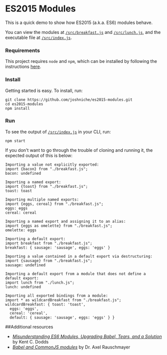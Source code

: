 # ES2015 Modules

This is a quick demo to show how ES2015 (a.k.a. ES6) modules behave. 

You can view the modules at [`/src/breakfast.js`](src/breakfast.js) and [`/src/lunch.js`](src/lunch.js), and the executable file at [`/src/index.js`](src/index.js).

### Requirements
This project requires `node` and `npm`, which can be installed by following the instructions [here](https://docs.npmjs.com/getting-started/installing-node).

### Install

Getting started is easy. To install, run:

```
git clone https://github.com/joshniche/es2015-modules.git
cd es2015-modules
npm install
```

### Run

To see the output of [`/src/index.js`](src/index.js) in your CLI, run:

```
npm start
```

If you don't want to go through the trouble of cloning and running it, the expected output of this is below:

```
Importing a value not explicitly exported:
import {bacon} from "./breakfast.js";
bacon: undefined

Importing a named export:
import {toast} from "./breakfast.js";
toast: toast

Importing multiple named exports:
import {eggs, cereal} from "./breakfast.js";
eggs: eggs
cereal: cereal

Importing a named export and assigning it to an alias:
import {eggs as omelette} from "./breakfast.js";
omelette: eggs

Importing a default export:
import breakfast from "./breakfast.js";
breakfast: { sausage: 'sausage', eggs: 'eggs' }

Importing a value contained in a default export via destructuring:
import {sausage} from "./breakfast.js";
sausage: undefined

Importing a default export from a module that does not define a default export:
import lunch from "./lunch.js";
lunch: undefined

Importing all exported bindings from a module:
import * as wildcardBreakfast from "./breakfast.js";
wildcardBreakfast: { toast: 'toast',
  eggs: 'eggs',
  cereal: 'cereal',
  default: { sausage: 'sausage', eggs: 'eggs' } }
```


##Additional resources

- [*Misunderstanding ES6 Modules, Upgrading Babel, Tears, and a Solution*](https://medium.com/@kentcdodds/misunderstanding-es6-modules-upgrading-babel-tears-and-a-solution-ad2d5ab93ce0#.t4vmu2utb) by Kent C. Dodds
- [*Babel and CommonJS modules*](http://www.2ality.com/2015/12/babel-commonjs.html) by Dr. Axel Rauschmayer
